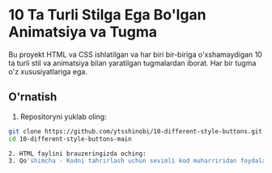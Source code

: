 # 10 Ta Turli Stilga Ega Bo'lgan Animatsiya va Tugma

Bu proyekt HTML va CSS ishlatilgan va har biri bir-biriga o'xshamaydigan 10 ta turli stil va animatsiya bilan yaratilgan tugmalardan iborat. Har bir tugma o'z xususiyatlariga ega.

## O'rnatish

1. Repositoryni yuklab oling:

```bash
git clone https://github.com/ytsshinobi/10-different-style-buttons.git
cd 10-different-style-buttons-main

2. HTML faylini brauzeringizda oching:
3. Qo'shimcha - Kodni tahrirlash uchun sevimli kod muharriridan foydalaning.
